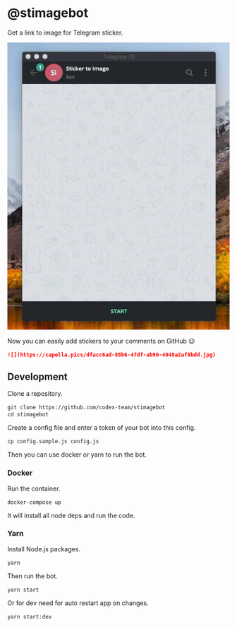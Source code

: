 # @stimagebot

Get a link to image for Telegram sticker.

[![](assets/example.gif)](//t.me/stimagebot)

Now you can easily add stickers to your comments on GitHub :wink:

```markdown
![](https://capella.pics/dfacc6ad-88b6-47df-ab90-4048a2af8bdd.jpg)
```

## Development

Clone a repository.

```shell
git clone https://github.com/codex-team/stimagebot
cd stimagebot
```

Create a config file and enter a token of your bot into this config.

```shell
cp config.sample.js config.js
```

Then you can use docker or yarn to run the bot.

### Docker

Run the container.

```shell
docker-compose up
```

It will install all node deps and run the code.

### Yarn

Install Node.js packages.

```shell
yarn
```

Then run the bot.

```shell
yarn start
```

Or for dev need for auto restart app on changes.

```shell
yarn start:dev
```
